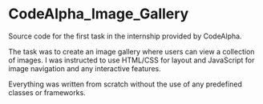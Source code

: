 # CodeAlpha_Image_Gallery
Source code for the first task in the internship provided by CodeAlpha. 

The task was to create an image gallery where users can view a collection of images. 
I was instructed to use HTML/CSS for layout and JavaScript for image navigation and any interactive features. 

Everything was written from scratch without the use of any predefined classes or frameworks.
